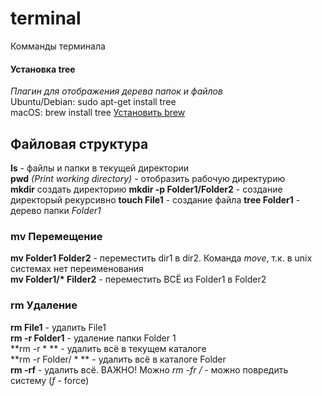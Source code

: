 # terminal
Комманды терминала

#### Установка **tree**
*Плагин для отображения дерева папок и файлов*  
Ubuntu/Debian: sudo apt-get install tree  
macOS: brew install tree [Установить brew](https://www.google.com)

## Файловая структура

**ls** - файлы и папки в текущей директории  
**pwd** *(Print working directory)* - отобразить рабочую директурию  
**mkdir** создать директорию
**mkdir -p Folder1/Folder2** - создание директорый рекурсивно
**touch File1** - создание файла
**tree Folder1** - дерево папки *Folder1*  

### mv Перемещение
**mv Folder1 Folder2** - переместить dir1 в dir2. Команда *move*, т.к. в unix системах нет переименования  
**mv Folder1/\* Filder2** - переместить ВСЁ из Folder1 в Folder2

### rm Удаление
**rm File1** - удалить File1  
**rm -r Folder1** -  удаление папки Folder 1  
**rm -r \* ** - удалить всё в текущем каталоге  
**rm -r Folder/ \* ** - удалить всё в каталоге Folder  
**rm -rf** - удалить всё. ВАЖНО! Можно *rm -fr /* - можно повредить систему (*f* - force)
